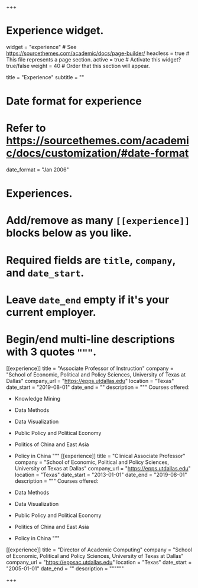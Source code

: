 +++
# Experience widget.
widget = "experience"  # See https://sourcethemes.com/academic/docs/page-builder/
headless = true  # This file represents a page section.
active = true  # Activate this widget? true/false
weight = 40  # Order that this section will appear.

title = "Experience"
subtitle = ""

# Date format for experience
#   Refer to https://sourcethemes.com/academic/docs/customization/#date-format
date_format = "Jan 2006"

# Experiences.
#   Add/remove as many `[[experience]]` blocks below as you like.
#   Required fields are `title`, `company`, and `date_start`.
#   Leave `date_end` empty if it's your current employer.
#   Begin/end multi-line descriptions with 3 quotes `"""`.
[[experience]]
  title = "Associate Professor of Instruction"
  company = "School of Economic, Political and Policy Sciences, University of Texas at Dallas"
  company_url = "https://epps.utdallas.edu"
  location = "Texas"
  date_start = "2019-08-01"
  date_end = ""
  description = """
  Courses offered:
  
  * Knowledge Mining
  * Data Methods
  * Data Visualization
  * Public Policy and Political Economy
  * Politics of China and East Asia
  * Policy in China
  """
[[experience]]
  title = "Clinical Associate Professor"
  company = "School of Economic, Political and Policy Sciences, University of Texas at Dallas"
  company_url = "https://epps.utdallas.edu"
  location = "Texas"
  date_start = "2013-01-01"
  date_end = "2019-08-01"
  description = """
  Courses offered:
  
  * Data Methods
  * Data Visualization
  * Public Policy and Political Economy
  * Politics of China and East Asia
  * Policy in China
  """

[[experience]]
  title = "Director of Academic Computing"
  company = "School of Economic, Political and Policy Sciences, University of Texas at Dallas"
  company_url = "https://eppsac.utdallas.edu"
  location = "Texas"
  date_start = "2005-01-01"
  date_end = ""
  description = """"""

+++
